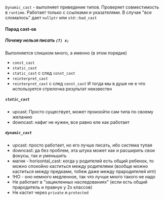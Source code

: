`Dynamic_cast` - выполняет приведение типов. Проверяет совместимость в `runtime`. Работает только с ссылками и указателями. В случае "все сломалось" дает `nullptr` или `std::bad_cast`

#### Парад cast-ов
##### Почему нельзя писать `(T) x;`
Выполняется слишком много, а именно (в этом порядке)
- `const_cast`
- `static_cast`
- `static_cast` с след `const_cast`
- `reinterpret_cast`
- `reinterpret_cast` с след `const_cast`
И тогда мы в душе не е что используется стрелочка результат неизвестен
##### `static_cast`
 - upcast: Просто существует, может произойти сам типа по своему желанию
- downcast: нафиг не нужен, все равно еле как работает
##### `dynamic_cast`
- upcast: просто работает, но его лучше писать, ибо система тупая
- downcast: да без проблем, эта штука может как и расширить свои фокусы, так и уменьшить
- магия - horisontal_cast: когда у родителей есть общий ребенок, то можно спокойно каститься между родителями (вообще можно каститься между предками, тобеж даже между прародителей итп)
- !НО - оно немного медленное, так что лучше много такого не надо
- Не работает в "зацикленных наследованиях" (если есть общий прародитель и правнук у 2х классов)
- Не кастит через `private` и `protected`